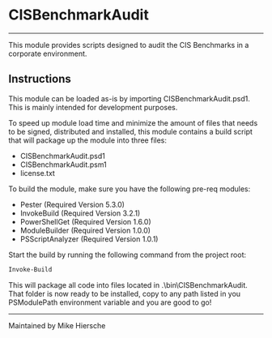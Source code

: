 # CISBenchmarkAudit

---

This module provides scripts designed to audit the CIS Benchmarks in a corporate environment.

## Instructions

This module can be loaded as-is by importing CISBenchmarkAudit.psd1. This is mainly intended for development purposes.

To speed up module load time and minimize the amount of files that needs to be signed, distributed and installed, this module contains a build script that will package up the module into three files:

- CISBenchmarkAudit.psd1
- CISBenchmarkAudit.psm1
- license.txt

To build the module, make sure you have the following pre-req modules:

- Pester (Required Version 5.3.0)
- InvokeBuild (Required Version 3.2.1)
- PowerShellGet (Required Version 1.6.0)
- ModuleBuilder (Required Version 1.0.0)
- PSScriptAnalyzer (Required Version 1.0.1)

Start the build by running the following command from the project root:

```powershell
Invoke-Build
```

This will package all code into files located in .\bin\CISBenchmarkAudit. That folder is now ready to be installed, copy to any path listed in you PSModulePath environment variable and you are good to go!

---
Maintained by Mike Hiersche
